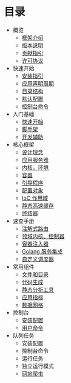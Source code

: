 # 目录

* 概览
    * [框架介绍](about/spiral.md)
    * [版本说明](about/semver.md)
    * [贡献指引](about/contributing.md)
    * [许可协议](/license.md)
* 快速开始
    * [安装指引](start/install.md)
    * [应用声明周期](start/workers.md)
    * [目录结构](start/structure.md)
    * [默认配置](start/configuration.md)
    * [控制台命令](start/commands.md)
* 入门基础
    * [快速开始](basics/quick-start.md)
    * [脚手架](basics/scaffolding.md)
    * [开发辅助](basics/prototype.md)
* 核心框架
    * [设计理念](framework/design.md)
    * [应用服务器](framework/application-server.md)
    * [内核，环境](framework/kernel.md)
    * [容器](framework/container.md)
    * [引导程序](framework/bootloaders.md)
    * [配置对象](framework/config.md)
    * [IoC 作用域](framework/scopes.md)
    * [静态高速缓存](framework/memory.md)
    * [终结器](framework/finalizers.md)
* 速查手册
    * [注解式路由](cookbook/annotated-routes.md)
    * [领域内核、控制器](cookbook/domain-core.md)
    * [容器注入器](cookbook/injector.md)
    * [Golang 服务集成](cookbook/golang-library.md)
    * [自定义调度器](cookbook/custom-dispatcher.md)
* 常用组件
    * [文件和目录](components/files.md)
    * [代码生成](components/reactor.md)
    * [静态分析工具](components/tokenizer.md)
    * [应用指标](components/metrics.md)
    * [数据网格](components/data-grid.md)
* 控制台
    * [安装配置](console/configuration.md)
    * [用户命令](console/commands.md)
* 队列任务
    * 安装配置
    * 控制台命令
    * 运行任务
    * 独立运行模式
    * [网站爬虫](queue/scraper.md)
    